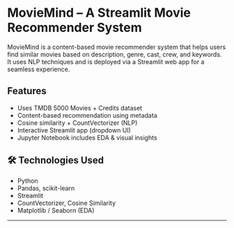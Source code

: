 #  MovieMind – A Streamlit Movie Recommender System

MovieMind is a content-based movie recommender system that helps users find similar movies based on description, genre, cast, crew, and keywords. It uses NLP techniques and is deployed via a Streamlit web app for a seamless experience.

##  Features

-  Uses TMDB 5000 Movies + Credits dataset
-  Content-based recommendation using metadata
-  Cosine similarity + CountVectorizer (NLP)
-  Interactive Streamlit app (dropdown UI)
-  Jupyter Notebook includes EDA & visual insights



## 🛠 Technologies Used

- Python 
- Pandas, scikit-learn
- Streamlit
- CountVectorizer, Cosine Similarity
- Matplotlib / Seaborn (EDA)

---



